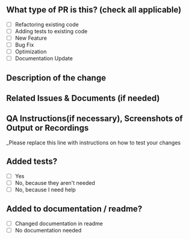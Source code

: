 ## What type of PR is this? (check all applicable)

- [ ] Refactoring existing code
- [ ] Adding tests to existing code
- [ ] New Feature
- [ ] Bug Fix
- [ ] Optimization
- [ ] Documentation Update

## Description of the change

## Related Issues & Documents (if needed)

## QA Instructions(if necessary), Screenshots of Output or Recordings

_Please replace this line with instructions on how to test your changes

## Added tests?

- [ ] Yes
- [ ] No, because they aren't needed
- [ ] No, because I need help

## Added to documentation / readme?

- [ ] Changed documentation in readme
- [ ] No documentation needed
